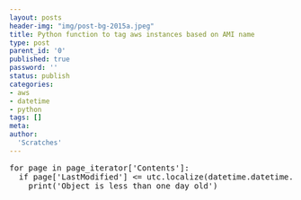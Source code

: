 ```yaml
---
layout: posts
header-img: "img/post-bg-2015a.jpeg"
title: Python function to tag aws instances based on AMI name
type: post
parent_id: '0'
published: true
password: ''
status: publish
categories:
- aws
- datetime
- python
tags: []
meta:
author:
  'Scratches'
---
```


<pre>
for page in page_iterator['Contents']:  
  if page['LastModified'] <= utc.localize(datetime.datetime.now()) - datetime.timedelta(days=1):  
    print('Object is less than one day old')
</pre>